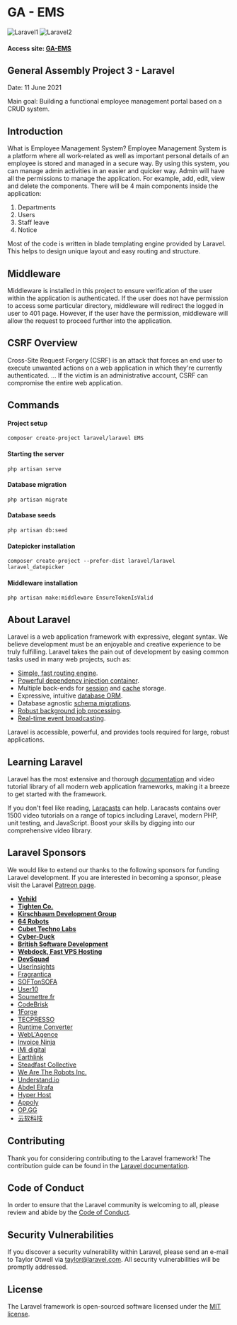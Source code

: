 # GA - EMS

![Laravel1](https://i.imgur.com/vmF0UJS.png)
![Laravel2](https://imgur.com/lVSJbGH.png)

#### Access site: [GA-EMS](http://phplaravel-610700-1978850.cloudwaysapps.com/)

## General Assembly Project 3 - Laravel
Date: 11 June 2021

Main goal: Building a functional employee management portal based on a CRUD system.

## Introduction
What is Employee Management System?
Employee Management System is a platform where all work-related as well as important personal details of an employee is stored and managed in a secure way. By using this system, you can manage admin activities in an easier and quicker way.
Admin will have all the permissions to manage the application. For example, add, edit, view and delete the components.
There will be 4 main components inside the application:
1. Departments
2. Users
3. Staff leave
4. Notice

Most of the code is written in blade templating engine provided by Laravel. This helps to design unique layout and easy routing and structure.

## Middleware
Middleware is installed in this project to ensure verification of the user within the application is authenticated. If the user does not have permission to access some particular directory, middleware will redirect the logged in user to 401 page. However, if the user have the permission, middleware will allow the request to proceed further into the application.

## CSRF Overview
Cross-Site Request Forgery (CSRF) is an attack that forces an end user to execute unwanted actions on a web application in which they're currently authenticated. ... If the victim is an administrative account, CSRF can compromise the entire web application.


## Commands

#### Project setup
```
composer create-project laravel/laravel EMS
```

#### Starting the server
```
php artisan serve
```

#### Database migration
```
php artisan migrate
```

#### Database seeds
```
php artisan db:seed
```

#### Datepicker installation
```
composer create-project --prefer-dist laravel/laravel laravel_datepicker
```

#### Middleware installation
```
php artisan make:middleware EnsureTokenIsValid
```









## About Laravel

Laravel is a web application framework with expressive, elegant syntax. We believe development must be an enjoyable and creative experience to be truly fulfilling. Laravel takes the pain out of development by easing common tasks used in many web projects, such as:

- [Simple, fast routing engine](https://laravel.com/docs/routing).
- [Powerful dependency injection container](https://laravel.com/docs/container).
- Multiple back-ends for [session](https://laravel.com/docs/session) and [cache](https://laravel.com/docs/cache) storage.
- Expressive, intuitive [database ORM](https://laravel.com/docs/eloquent).
- Database agnostic [schema migrations](https://laravel.com/docs/migrations).
- [Robust background job processing](https://laravel.com/docs/queues).
- [Real-time event broadcasting](https://laravel.com/docs/broadcasting).

Laravel is accessible, powerful, and provides tools required for large, robust applications.

## Learning Laravel

Laravel has the most extensive and thorough [documentation](https://laravel.com/docs) and video tutorial library of all modern web application frameworks, making it a breeze to get started with the framework.

If you don't feel like reading, [Laracasts](https://laracasts.com) can help. Laracasts contains over 1500 video tutorials on a range of topics including Laravel, modern PHP, unit testing, and JavaScript. Boost your skills by digging into our comprehensive video library.

## Laravel Sponsors

We would like to extend our thanks to the following sponsors for funding Laravel development. If you are interested in becoming a sponsor, please visit the Laravel [Patreon page](https://patreon.com/taylorotwell).

- **[Vehikl](https://vehikl.com/)**
- **[Tighten Co.](https://tighten.co)**
- **[Kirschbaum Development Group](https://kirschbaumdevelopment.com)**
- **[64 Robots](https://64robots.com)**
- **[Cubet Techno Labs](https://cubettech.com)**
- **[Cyber-Duck](https://cyber-duck.co.uk)**
- **[British Software Development](https://www.britishsoftware.co)**
- **[Webdock, Fast VPS Hosting](https://www.webdock.io/en)**
- **[DevSquad](https://devsquad.com)**
- [UserInsights](https://userinsights.com)
- [Fragrantica](https://www.fragrantica.com)
- [SOFTonSOFA](https://softonsofa.com/)
- [User10](https://user10.com)
- [Soumettre.fr](https://soumettre.fr/)
- [CodeBrisk](https://codebrisk.com)
- [1Forge](https://1forge.com)
- [TECPRESSO](https://tecpresso.co.jp/)
- [Runtime Converter](http://runtimeconverter.com/)
- [WebL'Agence](https://weblagence.com/)
- [Invoice Ninja](https://www.invoiceninja.com)
- [iMi digital](https://www.imi-digital.de/)
- [Earthlink](https://www.earthlink.ro/)
- [Steadfast Collective](https://steadfastcollective.com/)
- [We Are The Robots Inc.](https://watr.mx/)
- [Understand.io](https://www.understand.io/)
- [Abdel Elrafa](https://abdelelrafa.com)
- [Hyper Host](https://hyper.host)
- [Appoly](https://www.appoly.co.uk)
- [OP.GG](https://op.gg)
- [云软科技](http://www.yunruan.ltd/)

## Contributing

Thank you for considering contributing to the Laravel framework! The contribution guide can be found in the [Laravel documentation](https://laravel.com/docs/contributions).

## Code of Conduct

In order to ensure that the Laravel community is welcoming to all, please review and abide by the [Code of Conduct](https://laravel.com/docs/contributions#code-of-conduct).

## Security Vulnerabilities

If you discover a security vulnerability within Laravel, please send an e-mail to Taylor Otwell via [taylor@laravel.com](mailto:taylor@laravel.com). All security vulnerabilities will be promptly addressed.

## License

The Laravel framework is open-sourced software licensed under the [MIT license](https://opensource.org/licenses/MIT).
